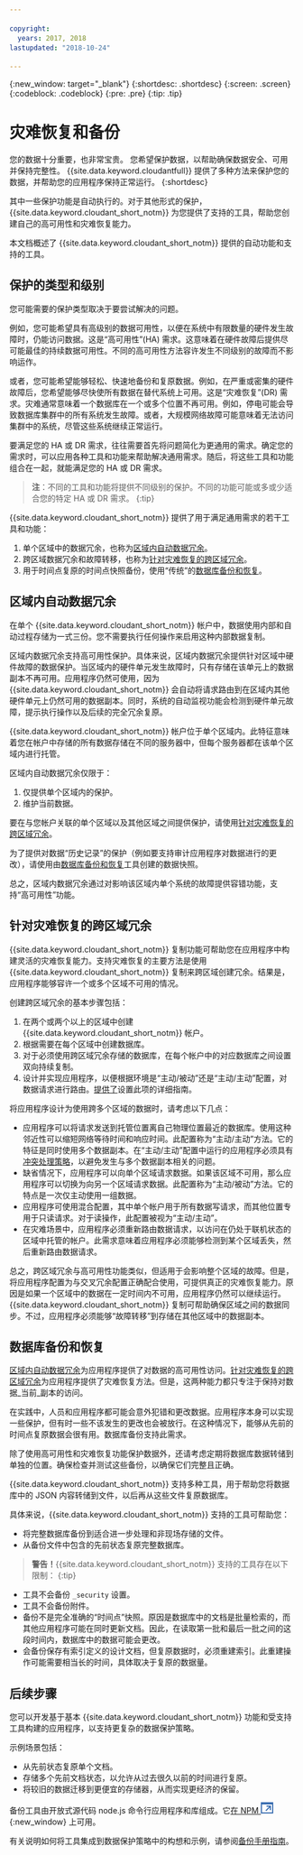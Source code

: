 ```yaml
---

copyright:
  years: 2017, 2018
lastupdated: "2018-10-24"

---
```


{:new_window: target="_blank"}
{:shortdesc: .shortdesc}
{:screen: .screen}
{:codeblock: .codeblock}
{:pre: .pre}
{:tip: .tip}

<!-- Acrolinx: 2017-05-10 -->

# 灾难恢复和备份

您的数据十分重要，也非常宝贵。
您希望保护数据，以帮助确保数据安全、可用并保持完整性。
{{site.data.keyword.cloudantfull}} 提供了多种方法来保护您的数据，并帮助您的应用程序保持正常运行。
{:shortdesc}

其中一些保护功能是自动执行的。对于其他形式的保护，{{site.data.keyword.cloudant_short_notm}} 为您提供了支持的工具，帮助您创建自己的高可用性和灾难恢复能力。

本文档概述了 {{site.data.keyword.cloudant_short_notm}} 提供的自动功能和支持的工具。

## 保护的类型和级别

您可能需要的保护类型取决于要尝试解决的问题。

例如，您可能希望具有高级别的数据可用性，以便在系统中有限数量的硬件发生故障时，仍能访问数据。这是“高可用性”(HA) 需求。这意味着在硬件故障后提供尽可能最佳的持续数据可用性。不同的高可用性方法容许发生不同级别的故障而不影响运作。

或者，您可能希望能够轻松、快速地备份和复原数据。例如，在严重或密集的硬件故障后，您希望能够尽快使所有数据在替代系统上可用。这是“灾难恢复”(DR) 需求。灾难通常意味着一个数据库在一个或多个位置不再可用。例如，停电可能会导致数据库集群中的所有系统发生故障。或者，大规模网络故障可能意味着无法访问集群中的系统，尽管这些系统继续正常运行。

要满足您的 HA 或 DR 需求，往往需要首先将问题简化为更通用的需求。确定您的需求时，可以应用各种工具和功能来帮助解决通用需求。随后，将这些工具和功能组合在一起，就能满足您的 HA 或 DR 需求。

>	**注**：不同的工具和功能将提供不同级别的保护。不同的功能可能或多或少适合您的特定 HA 或 DR 需求。
{:tip}

{{site.data.keyword.cloudant_short_notm}} 提供了用于满足通用需求的若干工具和功能：

1.	单个区域中的数据冗余，也称为[区域内自动数据冗余](#in-region-automatic-data-redundancy)。
2.	跨区域数据冗余和故障转移，也称为[针对灾难恢复的跨区域冗余](#cross-region-redundancy-for-disaster-recovery)。
3.	用于时间点复原的时间点快照备份，使用“传统”的[数据库备份和恢复](#database-backup-and-recovery)。

## 区域内自动数据冗余

在单个 {{site.data.keyword.cloudant_short_notm}} 帐户中，数据使用内部和自动过程存储为一式三份。您不需要执行任何操作来启用这种内部数据复制。

区域内数据冗余支持高可用性保护。具体来说，区域内数据冗余提供针对区域中硬件故障的数据保护。当区域内的硬件单元发生故障时，只有存储在该单元上的数据副本不再可用。应用程序仍然可使用，因为 {{site.data.keyword.cloudant_short_notm}} 会自动将请求路由到在区域内其他硬件单元上仍然可用的数据副本。同时，系统的自动监视功能会检测到硬件单元故障，提示执行操作以及后续的完全冗余复原。

{{site.data.keyword.cloudant_short_notm}} 帐户位于单个区域内。此特征意味着您在帐户中存储的所有数据存储在不同的服务器中，但每个服务器都在该单个区域内进行托管。

区域内自动数据冗余仅限于：

1.	仅提供单个区域内的保护。
2.	维护当前数据。

要在与您帐户关联的单个区域以及其他区域之间提供保护，请使用[针对灾难恢复的跨区域冗余](#cross-region-redundancy-for-disaster-recovery)。

为了提供对数据“历史记录”的保护（例如要支持审计应用程序对数据进行的更改），请使用由[数据库备份和恢复](#database-backup-and-recovery)工具创建的数据快照。

总之，区域内数据冗余通过对影响该区域内单个系统的故障提供容错功能，支持“高可用性”功能。

## 针对灾难恢复的跨区域冗余

{{site.data.keyword.cloudant_short_notm}} 复制功能可帮助您在应用程序中构建灵活的灾难恢复能力。支持灾难恢复的主要方法是使用 {{site.data.keyword.cloudant_short_notm}} 复制来跨区域创建冗余。结果是，应用程序能够容许一个或多个区域不可用的情况。

创建跨区域冗余的基本步骤包括：

1.  在两个或两个以上的区域中创建 {{site.data.keyword.cloudant_short_notm}} 帐户。
2.  根据需要在每个区域中创建数据库。
3.  对于必须使用跨区域冗余存储的数据库，在每个帐户中的对应数据库之间设置双向持续复制。
4.  设计并实现应用程序，以便根据环境是“主动/被动”还是“主动/主动”配置，对数据请求进行路由。[提供了](active-active.html)设置此项的详细指南。

将应用程序设计为使用跨多个区域的数据时，请考虑以下几点：

* 应用程序可以将请求发送到托管位置离自己物理位置最近的数据库。使用这种邻近性可以缩短网络等待时间和响应时间。此配置称为“主动/主动”方法。它的特征是同时使用多个数据副本。在“主动/主动”配置中运行的应用程序必须具有[冲突处理策略](mvcc.html#distributed-databases-and-conflicts)，以避免发生与多个数据副本相关的问题。
* 缺省情况下，应用程序可以向单个区域请求数据。如果该区域不可用，那么应用程序可以切换为向另一个区域请求数据。此配置称为“主动/被动”方法。它的特点是一次仅主动使用一组数据。
* 应用程序可使用混合配置，其中单个帐户用于所有数据写请求，而其他位置专用于只读请求。对于读操作，此配置被视为“主动/主动”。
* 在灾难场景中，应用程序必须重新路由数据请求，以访问在仍处于联机状态的区域中托管的帐户。此需求意味着应用程序必须能够检测到某个区域丢失，然后重新路由数据请求。

总之，跨区域冗余与高可用性功能类似，但适用于会影响整个区域的故障。但是，将应用程序配置为与交叉冗余配置正确配合使用，可提供真正的灾难恢复能力。原因是如果一个区域中的数据在一定时间内不可用，应用程序仍然可以继续运行。{{site.data.keyword.cloudant_short_notm}} 复制可帮助确保区域之间的数据同步。不过，应用程序必须能够“故障转移”到存储在其他区域中的数据副本。

## 数据库备份和恢复

[区域内自动数据冗余](#in-region-automatic-data-redundancy)为应用程序提供了对数据的高可用性访问。[针对灾难恢复的跨区域冗余](#cross-region-redundancy-for-disaster-recovery)为应用程序提供了灾难恢复方法。但是，这两种能力都只专注于保持对数据_当前_副本的访问。

在实践中，人员和应用程序都可能会意外犯错和更改数据。应用程序本身可以实现一些保护，但有时一些不该发生的更改也会被放行。在这种情况下，能够从先前的时间点复原数据会很有用。数据库备份支持此需求。

除了使用高可用性和灾难恢复功能保护数据外，还请考虑定期将数据库数据转储到单独的位置。确保检查并测试这些备份，以确保它们完整且正确。

{{site.data.keyword.cloudant_short_notm}} 支持多种工具，用于帮助您将数据库中的 JSON 内容转储到文件，以后再从这些文件复原数据库。

具体来说，{{site.data.keyword.cloudant_short_notm}} 支持的工具可帮助您：

*	将完整数据库备份到适合进一步处理和非现场存储的文件。
*	从备份文件中包含的先前状态复原完整数据库。

> **警告！**{{site.data.keyword.cloudant_short_notm}} 支持的工具存在以下限制： 
{:tip}

*	工具不会备份 `_security` 设置。
*	工具不会备份附件。
*	备份不是完全准确的“时间点”快照。原因是数据库中的文档是批量检索的，而其他应用程序可能在同时更新文档。因此，在读取第一批和最后一批之间的这段时间内，数据库中的数据可能会更改。
*	会备份保存有索引定义的设计文档，但复原数据时，必须重建索引。此重建操作可能需要相当长的时间，具体取决于复原的数据量。

<div id="conclusion"></div>

## 后续步骤

您可以开发基于基本 {{site.data.keyword.cloudant_short_notm}} 功能和受支持工具构建的应用程序，以支持更复杂的数据保护策略。

示例场景包括：

*	从先前状态复原单个文档。
*	存储多个先前文档状态，以允许从过去很久以前的时间进行复原。
*	将较旧的数据迁移到更便宜的存储器，从而实现更经济的保留。

备份工具由开放式源代码 node.js 命令行应用程序和库组成。它[在 NPM ![外部链接图标](../images/launch-glyph.svg "外部链接图标")](https://www.npmjs.com/package/@cloudant/couchbackup){:new_window} 上可用。

有关说明如何将工具集成到数据保护策略中的构想和示例，请参阅[备份手册指南](backup-cookbook.html)。
